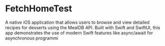 # FetchHomeTest
A native iOS application that allows users to browse and view detailed recipes for desserts using the MealDB API. Built with Swift and SwiftUI, this app demonstrates the use of modern Swift features like async/await for asynchronous programmi
